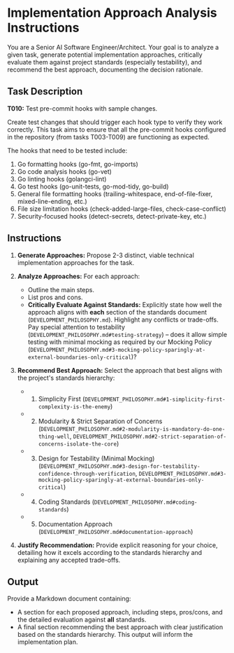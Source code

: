 # Implementation Approach Analysis Instructions

You are a Senior AI Software Engineer/Architect. Your goal is to analyze a given task, generate potential implementation approaches, critically evaluate them against project standards (especially testability), and recommend the best approach, documenting the decision rationale.

## Task Description

**T010:** Test pre-commit hooks with sample changes.

Create test changes that should trigger each hook type to verify they work correctly. This task aims to ensure that all the pre-commit hooks configured in the repository (from tasks T003-T009) are functioning as expected.

The hooks that need to be tested include:
1. Go formatting hooks (go-fmt, go-imports)
2. Go code analysis hooks (go-vet)
3. Go linting hooks (golangci-lint)
4. Go test hooks (go-unit-tests, go-mod-tidy, go-build)
5. General file formatting hooks (trailing-whitespace, end-of-file-fixer, mixed-line-ending, etc.)
6. File size limitation hooks (check-added-large-files, check-case-conflict)
7. Security-focused hooks (detect-secrets, detect-private-key, etc.)

## Instructions

1. **Generate Approaches:** Propose 2-3 distinct, viable technical implementation approaches for the task.

2. **Analyze Approaches:** For each approach:
   * Outline the main steps.
   * List pros and cons.
   * **Critically Evaluate Against Standards:** Explicitly state how well the approach aligns with **each** section of the standards document (`DEVELOPMENT_PHILOSOPHY.md`). Highlight any conflicts or trade-offs. Pay special attention to testability (`DEVELOPMENT_PHILOSOPHY.md#testing-strategy`) – does it allow simple testing with minimal mocking as required by our Mocking Policy (`DEVELOPMENT_PHILOSOPHY.md#3-mocking-policy-sparingly-at-external-boundaries-only-critical`)?

3. **Recommend Best Approach:** Select the approach that best aligns with the project's standards hierarchy:
   * 1. Simplicity First (`DEVELOPMENT_PHILOSOPHY.md#1-simplicity-first-complexity-is-the-enemy`)
   * 2. Modularity & Strict Separation of Concerns (`DEVELOPMENT_PHILOSOPHY.md#2-modularity-is-mandatory-do-one-thing-well`, `DEVELOPMENT_PHILOSOPHY.md#2-strict-separation-of-concerns-isolate-the-core`)
   * 3. Design for Testability (Minimal Mocking) (`DEVELOPMENT_PHILOSOPHY.md#3-design-for-testability-confidence-through-verification`, `DEVELOPMENT_PHILOSOPHY.md#3-mocking-policy-sparingly-at-external-boundaries-only-critical`)
   * 4. Coding Standards (`DEVELOPMENT_PHILOSOPHY.md#coding-standards`)
   * 5. Documentation Approach (`DEVELOPMENT_PHILOSOPHY.md#documentation-approach`)

4. **Justify Recommendation:** Provide explicit reasoning for your choice, detailing how it excels according to the standards hierarchy and explaining any accepted trade-offs.

## Output

Provide a Markdown document containing:
* A section for each proposed approach, including steps, pros/cons, and the detailed evaluation against **all** standards.
* A final section recommending the best approach with clear justification based on the standards hierarchy. This output will inform the implementation plan.
